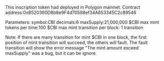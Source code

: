 This inscription token had deployed in Polygon mainnet. Contract address:0xB520360D8b8e9F4d70598ef34A653345C2c89546

Parameters:
symbol:CBI
decimals:6
maxSupply:21,000,000 $CBI
max mint tokens per time:100 $CBI
max mint transition per block: 1 transition

Note: If there are many transition for mint $CBI in one block, the first position of mint transition will succeed, the others will fault. The fault transition will show the error message "The mint amount exceed maxSupply" was a bug, but it can be ignore.
